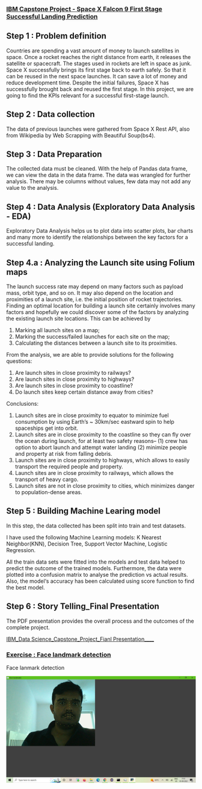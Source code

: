 ### [IBM Capstone Project - Space X Falcon 9 First Stage Successful Landing Prediction](https://hariharasudhanrajaguru-ds.github.io/Project-1/) 

 
## Step 1 : Problem definition 
Countries are spending a vast amount of money to launch satellites in space. Once a rocket reaches the right distance from earth, it releases the satellite or spacecraft. The stages used in rockets are left in space as junk. Space X successfully brings its first stage back to earth safely. So that it can be reused in the next space launches. It can save a lot of money and reduce development time. Despite the initial failures, Space X has successfully brought back and reused the first stage. In this project, we are going to find the KPIs relevant for a successful first-stage launch.

## Step 2 : Data collection 
The data of previous launches were gathered from Space X Rest API, also from Wikipedia by Web Scrapping with Beautiful Soup(bs4).

## Step 3 : Data Preparation
The collected data must be cleaned. With the help of Pandas data frame, we can view the data in the data frame. The data was wrangled for further analysis. There may be columns without values, few data may not add any value to the analysis.

## Step 4 : Data Analysis (Exploratory Data Analysis - EDA)
Exploratory Data Analysis helps us to plot data into scatter plots, bar charts and many more to identify the relationships between the key factors for a successful landing.

## Step 4.a : Analyzing the Launch site using Folium maps

The launch success rate may depend on many factors such as payload mass, orbit type, and so on. It may also depend on the location and proximities of a launch site, i.e. the initial position of rocket trajectories. Finding an optimal location for building a launch site certainly involves many factors and hopefully we could discover some of the factors by analyzing the existing launch site locations.
This can be achieved by 
1) Marking all launch sites on a map; 
2) Marking the success/failed launches for each site on the map; 
3) Calculating the distances between a launch site to its proximities.

From the analysis, we are able to provide solutions for the following questions:
1. Are launch sites in close proximity to railways?
2. Are launch sites in close proximity to highways?
3. Are launch sites in close proximity to coastline?
4. Do launch sites keep certain distance away from cities?

Conclusions:
1. Launch sites are in close proximity to equator to minimize fuel consumption by using Earth’s ~ 30km/sec eastward spin to help spaceships get into orbit.
2. Launch sites are in close proximity to the coastline so they can fly over the ocean during launch, for at least two safety reasons– (1) crew has option to abort launch and attempt water landing (2) minimize people and property at risk from falling debris.
3. Launch sites are in close proximity to highways, which allows to easily transport the required people and property.
4. Launch sites are in close proximity to railways, which allows the transport of heavy cargo.
5. Launch sites are not in close proximity to cities, which minimizes danger to population-dense areas.

## Step 5 : Building Machine Learing model
In this step, the data collected has been split into train and test datasets.

I have used the following Machine Learning models: K Nearest Neighbor(KNN), Decision Tree, Support Vector Machine, Logistic Regression.

All the train data sets were fitted into the models and test data helped to predict the outcome of the trained models. Furthermore, the data were plotted into a confusion matrix to analyse the prediction vs actual results. Also, the model‘s accuracy has been calculated using score function to find the best model.

## Step 6 : Story Telling_Final Presentation
The PDF presentation provides the overall process and the outcomes of the complete project.

[IBM_Data Science_Capstone_Project_Fianl Presentation____](https://github.com/HariharasudhanRajaguru-DS/IBM_Data-Science-/blob/main/ds-capstone-template-coursera%20-Final%20submit.pdf)


### [Exercise : Face landmark detection](https://github.com/HariharasudhanRajaguru-DS/Data-scientist-exercises/blob/main/face.py)

Face lanmark detection 

![](./images/Face_landmark__PIC_68.png)








